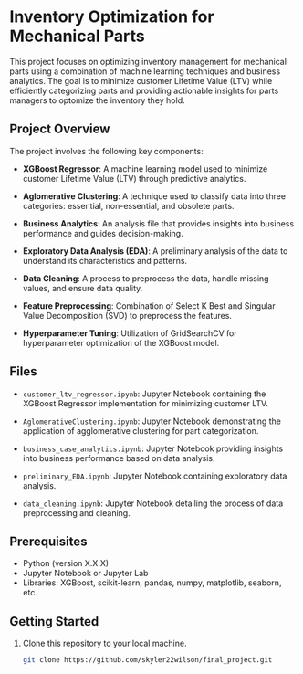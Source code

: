 # Inventory Optimization for Mechanical Parts

This project focuses on optimizing inventory management for mechanical parts using a combination of machine learning techniques and business analytics. The goal is to minimize customer Lifetime Value (LTV) while efficiently categorizing parts and providing actionable insights for parts managers to optomize the inventory they hold. 

## Project Overview

The project involves the following key components:

- **XGBoost Regressor**: A machine learning model used to minimize customer Lifetime Value (LTV) through predictive analytics.

- **Aglomerative Clustering**: A technique used to classify data into three categories: essential, non-essential, and obsolete parts.

- **Business Analytics**: An analysis file that provides insights into business performance and guides decision-making.

- **Exploratory Data Analysis (EDA)**: A preliminary analysis of the data to understand its characteristics and patterns.

- **Data Cleaning**: A process to preprocess the data, handle missing values, and ensure data quality.

- **Feature Preprocessing**: Combination of Select K Best and Singular Value Decomposition (SVD) to preprocess the features.

- **Hyperparameter Tuning**: Utilization of GridSearchCV for hyperparameter optimization of the XGBoost model.

## Files

- `customer_ltv_regressor.ipynb`: Jupyter Notebook containing the XGBoost Regressor implementation for minimizing customer LTV.

- `AglomerativeClustering.ipynb`: Jupyter Notebook demonstrating the application of agglomerative clustering for part categorization.

- `business_case_analytics.ipynb`: Jupyter Notebook providing insights into business performance based on data analysis.

- `preliminary_EDA.ipynb`: Jupyter Notebook containing exploratory data analysis.

- `data_cleaning.ipynb`: Jupyter Notebook detailing the process of data preprocessing and cleaning.


## Prerequisites

- Python (version X.X.X)
- Jupyter Notebook or Jupyter Lab
- Libraries: XGBoost, scikit-learn, pandas, numpy, matplotlib, seaborn, etc.

## Getting Started

1. Clone this repository to your local machine.
   
   ```bash
   git clone https://github.com/skyler22wilson/final_project.git

